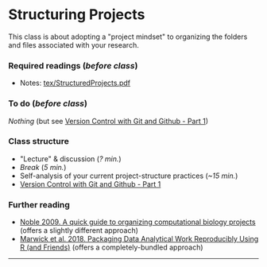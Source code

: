 # Structuring Projects

This class is about adopting a "project mindset" to organizing the folders and files associated with your research.

### Required readings (_before class_)
- Notes: [tex/StructuredProjects.pdf](tex/StructuredProjects.pdf)

### To do (_before class_)
_Nothing_ (but see [Version Control with Git and Github - Part 1](../VersionControl_Git_part_1/README.md))

### Class structure
- "Lecture" & discussion (_? min._)
- _Break_ (_5 min._)
- Self-analysis of your current project-structure practices (_~15 min._)
- [Version Control with Git and Github - Part 1](../VersionControl_Git_part_1/README.md)


### Further reading
- [Noble 2009. A quick guide to organizing computational biology projects](../../readings/pdfs/Noble2009.pdf) (offers a slightly different approach)
- [Marwick et al. 2018. Packaging Data Analytical Work Reproducibly Using R (and Friends)](../../readings/pdfs/Marwick2018.pdf) (offers a completely-bundled approach)

***
